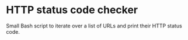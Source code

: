 # HTTP status code checker

Small Bash script to iterate over a list of URLs and print their HTTP status code.